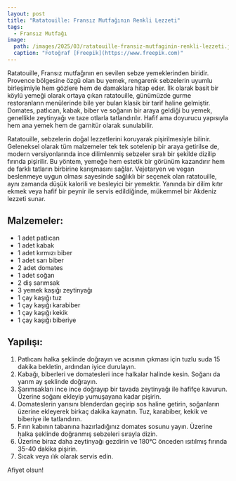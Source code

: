 ```yaml
---
layout: post
title: "Ratatouille: Fransız Mutfağının Renkli Lezzeti"
tags:
  - Fransız Mutfağı
image: 
  path: /images/2025/03/ratatouille-fransiz-mutfaginin-renkli-lezzeti.jpg
  caption: "Fotoğraf [Freepik](https://www.freepik.com)"
---
```


Ratatouille, Fransız mutfağının en sevilen sebze yemeklerinden biridir. Provence bölgesine özgü olan bu yemek, rengarenk sebzelerin uyumlu birleşimiyle hem gözlere hem de damaklara hitap eder. İlk olarak basit bir köylü yemeği olarak ortaya çıkan ratatouille, günümüzde gurme restoranların menülerinde bile yer bulan klasik bir tarif haline gelmiştir. Domates, patlıcan, kabak, biber ve soğanın bir araya geldiği bu yemek, genellikle zeytinyağı ve taze otlarla tatlandırılır. Hafif ama doyurucu yapısıyla hem ana yemek hem de garnitür olarak sunulabilir.

Ratatouille, sebzelerin doğal lezzetlerini koruyarak pişirilmesiyle bilinir. Geleneksel olarak tüm malzemeler tek tek sotelenip bir araya getirilse de, modern versiyonlarında ince dilimlenmiş sebzeler sıralı bir şekilde dizilip fırında pişirilir. Bu yöntem, yemeğe hem estetik bir görünüm kazandırır hem de farklı tatların birbirine karışmasını sağlar. Vejetaryen ve vegan beslenmeye uygun olması sayesinde sağlıklı bir seçenek olan ratatouille, aynı zamanda düşük kalorili ve besleyici bir yemektir. Yanında bir dilim kıtır ekmek veya hafif bir peynir ile servis edildiğinde, mükemmel bir Akdeniz lezzeti sunar.

## Malzemeler:

- 1 adet patlıcan
- 1 adet kabak
- 1 adet kırmızı biber
- 1 adet sarı biber
- 2 adet domates
- 1 adet soğan
- 2 diş sarımsak
- 3 yemek kaşığı zeytinyağı
- 1 çay kaşığı tuz
- 1 çay kaşığı karabiber
- 1 çay kaşığı kekik
- 1 çay kaşığı biberiye

## Yapılışı:

1. Patlıcanı halka şeklinde doğrayın ve acısının çıkması için tuzlu suda 15 dakika bekletin, ardından iyice durulayın.
2. Kabağı, biberleri ve domatesleri ince halkalar halinde kesin. Soğanı da yarım ay şeklinde doğrayın.
3. Sarımsakları ince ince doğrayıp bir tavada zeytinyağı ile hafifçe kavurun. Üzerine soğanı ekleyip yumuşayana kadar pişirin.
4. Domateslerin yarısını blenderdan geçirip sos haline getirin, soğanların üzerine ekleyerek birkaç dakika kaynatın. Tuz, karabiber, kekik ve biberiye ile tatlandırın.
5. Fırın kabının tabanına hazırladığınız domates sosunu yayın. Üzerine halka şeklinde doğranmış sebzeleri sırayla dizin.
6. Üzerine biraz daha zeytinyağı gezdirin ve 180°C önceden ısıtılmış fırında 35-40 dakika pişirin.
7. Sıcak veya ılık olarak servis edin.

Afiyet olsun!